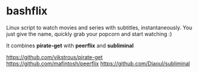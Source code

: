 # bashflix
Linux script to watch movies and series with subtitles, instantaneously. You just give the name, quickly grab your popcorn and start watching :) 

It combines **pirate-get** with **peerflix** and **subliminal**

https://github.com/vikstrous/pirate-get
https://github.com/mafintosh/peerflix
https://github.com/Diaoul/subliminal


